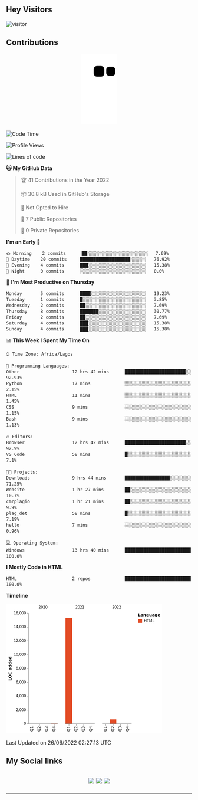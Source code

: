 ## Hey Visitors
![visitor](https://profile-counter.glitch.me/akum2/count.svg)

## Contributions
<p align="center">
  <img src="https://raw.githubusercontent.com/akum2/akum2/output/github-contribution-grid-snake.svg" />
</p>

<!--START_SECTION:waka-->
![Code Time](http://img.shields.io/badge/Code%20Time-30%20hrs%2014%20mins-blue)

![Profile Views](http://img.shields.io/badge/Profile%20Views-0-blue)

![Lines of code](https://img.shields.io/badge/From%20Hello%20World%20I%27ve%20Written-16%20Thousand%20lines%20of%20code-blue)

**🐱 My GitHub Data** 

> 🏆 41 Contributions in the Year 2022
 > 
> 📦 30.8 kB Used in GitHub's Storage 
 > 
> 🚫 Not Opted to Hire
 > 
> 📜 7 Public Repositories 
 > 
> 🔑 0 Private Repositories  
 > 
**I'm an Early 🐤** 

```text
🌞 Morning    2 commits      ██░░░░░░░░░░░░░░░░░░░░░░░   7.69% 
🌆 Daytime    20 commits     ███████████████████░░░░░░   76.92% 
🌃 Evening    4 commits      ███░░░░░░░░░░░░░░░░░░░░░░   15.38% 
🌙 Night      0 commits      ░░░░░░░░░░░░░░░░░░░░░░░░░   0.0%

```
📅 **I'm Most Productive on Thursday** 

```text
Monday       5 commits      ████░░░░░░░░░░░░░░░░░░░░░   19.23% 
Tuesday      1 commits      █░░░░░░░░░░░░░░░░░░░░░░░░   3.85% 
Wednesday    2 commits      ██░░░░░░░░░░░░░░░░░░░░░░░   7.69% 
Thursday     8 commits      ███████░░░░░░░░░░░░░░░░░░   30.77% 
Friday       2 commits      ██░░░░░░░░░░░░░░░░░░░░░░░   7.69% 
Saturday     4 commits      ███░░░░░░░░░░░░░░░░░░░░░░   15.38% 
Sunday       4 commits      ███░░░░░░░░░░░░░░░░░░░░░░   15.38%

```


📊 **This Week I Spent My Time On** 

```text
⌚︎ Time Zone: Africa/Lagos

💬 Programming Languages: 
Other                    12 hrs 42 mins      ███████████████████████░░   92.93% 
Python                   17 mins             ░░░░░░░░░░░░░░░░░░░░░░░░░   2.15% 
HTML                     11 mins             ░░░░░░░░░░░░░░░░░░░░░░░░░   1.45% 
CSS                      9 mins              ░░░░░░░░░░░░░░░░░░░░░░░░░   1.15% 
Bash                     9 mins              ░░░░░░░░░░░░░░░░░░░░░░░░░   1.13%

🔥 Editors: 
Browser                  12 hrs 42 mins      ███████████████████████░░   92.9% 
VS Code                  58 mins             █░░░░░░░░░░░░░░░░░░░░░░░░   7.1%

🐱‍💻 Projects: 
Downloads                9 hrs 44 mins       █████████████████░░░░░░░░   71.25% 
Website                  1 hr 27 mins        ██░░░░░░░░░░░░░░░░░░░░░░░   10.7% 
cmrplagio                1 hr 21 mins        ██░░░░░░░░░░░░░░░░░░░░░░░   9.9% 
plag_det                 58 mins             █░░░░░░░░░░░░░░░░░░░░░░░░   7.19% 
hello                    7 mins              ░░░░░░░░░░░░░░░░░░░░░░░░░   0.96%

💻 Operating System: 
Windows                  13 hrs 40 mins      █████████████████████████   100.0%

```

**I Mostly Code in HTML** 

```text
HTML                     2 repos             █████████████████████████   100.0%

```


**Timeline**

![Chart not found](https://raw.githubusercontent.com/akum2/akum2/main/charts/bar_graph.png) 


 Last Updated on 26/06/2022 02:27:13 UTC
<!--END_SECTION:waka-->

<h2>My Social links <h2>
<p align="center">
  <a href="https://twitter.com/Okobiona"><img src="https://img.shields.io/badge/twitter-%231DA1F2.svg?style=for-the-badge&logo=Twitter&logoColor=white"></a>
  <a href="https://www.linkedin.com/in/okobi-neris-akum-681bb4199"><img src="https://img.shields.io/badge/linkedin-%230077B5.svg?style=for-the-badge&logo=linkedin&logoColor=white"></a>
  <a href="https://instagram.com/Okobiona"><img src="https://img.shields.io/badge/instagram-%23E4405F.svg?style=for-the-badge&logo=Instagram&logoColor=white"></a>
</p>
<hr>

